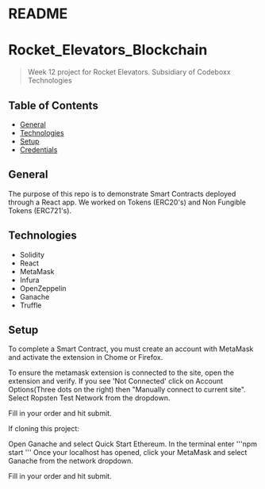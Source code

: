 # README
# Rocket_Elevators_Blockchain

> Week 12 project for Rocket Elevators. Subsidiary of Codeboxx Technologies
## Table of Contents
* [General](#general)
* [Technologies](#technologies)
* [Setup](#setup)
* [Credentials](#Credentials)

## General
The purpose of this repo is to demonstrate Smart Contracts deployed through a React app. We worked on Tokens (ERC20's) and Non Fungible Tokens (ERC721's).

## Technologies
* Solidity
* React
* MetaMask
* Infura
* OpenZeppelin
* Ganache
* Truffle 

## Setup
To complete a Smart Contract, you must create an account with MetaMask and activate the extension in Chome or Firefox.

To ensure the metamask extension is connected to the site, open the extension and verify. If you see 'Not Connected' click on Account Options(Three dots on the right) then "Manually connect to current site". Select Ropsten Test Network from the dropdown.

Fill in your order and hit submit.

If cloning this project:

Open Ganache and select Quick Start Ethereum.
In the terminal enter '''npm start '''
Once your localhost has opened, click your MetaMask and select Ganache from the network dropdown.

Fill in your order and hit submit.

